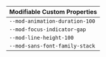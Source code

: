 | Modifiable Custom Properties   |
| ------------------------------ |
| `--mod-animation-duration-100` |
| `--mod-focus-indicator-gap`    |
| `--mod-line-height-100`        |
| `--mod-sans-font-family-stack` |
